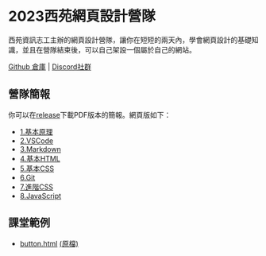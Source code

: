# 2023西苑網頁設計營隊

西苑資訊志工主辦的網頁設計營隊，讓你在短短的兩天內，學會網頁設計的基礎知識，並且在營隊結束後，可以自己架設一個屬於自己的網站。

[Github 倉庫](https://github.com/SYSH-Tech-Volunteer/Web-Design-Camp) | [Discord社群](https://discord.gg/Awwasw45Gc)

## 營隊簡報

你可以在[release](https://github.com/SYSH-Tech-Volunteer/Web-Design-Camp/releases/tag/%E7%AC%AC%E4%B8%80%E5%A4%A9)下載PDF版本的簡報。網頁版如下：

* [1.基本原理](教學簡報/1.基本原理.md)
* [2.VSCode](教學簡報/2.VSCode.md)
* [3.Markdown](教學簡報/3.Markdown.md)
* [4.基本HTML](教學簡報/4.基本HTML.md)
* [5.基本CSS](教學簡報/5.基本CSS.md)
* [6.Git](教學簡報/6.Git.md)
* [7.進階CSS](教學簡報/7.進階CSS.md)
* [8.JavaScript](8.JavaScript.md)

## 課堂範例

* [button.html](practice/button.html) [(原檔)]()
